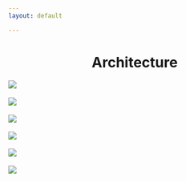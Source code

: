 ```yaml
---
layout: default

---
```


<div class="container">
    <h1 align="center">Architecture</h1>
    <div class="row row-m-t"></div>
    <div class="gallery">
        <div class="row justify-content-center">
                <a href="https://res.cloudinary.com/matchapixel/image/upload/v1585240885/valencia_arts_and_science_xdfbqe.jpg" data-title="Camoflauge | Valencia, Spain | 2020" data-lightbox="Selected Works"><img src="https://res.cloudinary.com/matchapixel/image/upload/c_scale,q_100,w_3000/v1585240885/valencia_arts_and_science_xdfbqe.jpg" class="responsive">
                </a>
        </div>
    <!--  row 1 ends -->
        <div class="row row-m-t"></div>
            <div class="row justify-content-center">
                    <a href="https://res.cloudinary.com/matchapixel/image/upload/v1585241739/seville_ion9oq.jpg" data-title="Seville | Seville, Spain | 2020" data-lightbox="Selected Works"><img src="https://res.cloudinary.com/matchapixel/image/upload/c_scale,h_2705,q_100/v1585241739/seville_ion9oq.jpg" style="margin-top:18.083px" class="responsive">
                    </a>
            </div>
    <!--  row 2 ends -->
        <div class="row row-m-t"></div>
            <div class="row justify-content-center">
                    <a href="https://res.cloudinary.com/matchapixel/image/upload/v1585248966/sf_golden_gate_gxrhpx.jpg" data-title="Golden Hour at Golden Gate | San Francisco, CA | 2019" data-lightbox="Selected Works"><img src="https://res.cloudinary.com/matchapixel/image/upload/c_scale,q_auto:best,w_3000/v1585248966/sf_golden_gate_gxrhpx.jpg" style="margin-top:18.083px" class="responsive">
                    </a>
            </div>
     <!--  row 3 ends -->
        <div class="row row-m-t"></div>
            <div class="row justify-content-center">
                <a href="https://res.cloudinary.com/matchapixel/image/upload/v1577578095/09_The_Vessel_zqwqy7.jpg" data-title="The Vessel | New York City, NY | 2019" data-lightbox="Selected Works"><img src="https://res.cloudinary.com/matchapixel/image/upload/c_scale,h_2705,q_100/v1577578095/09_The_Vessel_zqwqy7.jpg" style="margin-top:18.083px" class="responsive">
                </a>
            </div>
    <!-- row 4 ends -->
        <div class="row row-m-t"></div>
             <div class="row justify-content-center">
                <a href="https://res.cloudinary.com/matchapixel/image/upload/v1585244055/occulus_nlck67.jpg" data-title="Occulus | New York City, NY | 2019" data-lightbox="Selected Works"><img src="https://res.cloudinary.com/matchapixel/image/upload/c_scale,q_auto:best,w_3000/v1585244055/occulus_nlck67.jpg" style="margin-top:18.083px" class="responsive">
                </a>
            </div>
    <!-- row 5 ends -->
        <div class="row row-m-t"></div>
            <div class="row justify-content-center">
                <a href="https://res.cloudinary.com/matchapixel/image/upload/v1585518664/jaded_uazlyu.jpg" data-title="Jaded | Washington D.C. | 2019" data-lightbox="Selected Works"><img src="https://res.cloudinary.com/matchapixel/image/upload/c_scale,q_auto:best,w_3000/v1585518664/jaded_uazlyu.jpg" style="margin-top:18.083px" class="responsive">
                </a>
            </div>
    </div>
</div>

    
